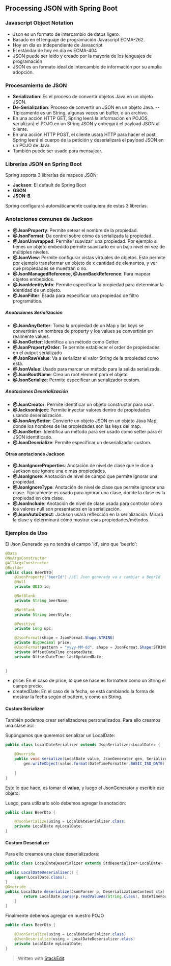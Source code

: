 ## Processing JSON with Spring Boot


### Javascript Object Notation

- Json es un formato de intercambio de datos ligero.
- Basado en el lenguaje de programación Javascript ECMA-262.
- Hoy en día es independiente de Javascript
- El estándar de hoy en día es ECMA-404
- JSON puede ser leído y creado por la mayoría de los lenguajes de programación
- JSON es un formato ideal de intercambio de información por su amplia adopción.

### Procesamiento de JSON

- **Serialization**: Es el proceso de convertir objetos Java en un objeto JSON.
- **De-Serialization**: Proceso de convertir un JSON en un objeto Java. 
-- Típicamente es un String, algunas veces un buffer, o un archivo.
- En una acción HTTP GET, Spring leerá la información en POJOS, serializará el POJO en un String JSON y entregará el payload JSON al cliente. 
- En una acción HTTP POST, el cliente usará HTTP para hacer el post, Spring leerá el cuerpo de la petición y deserializará el payload JSON en un POJO de Java.
- También puede ser usado para mensajear. 

### Librerías JSON en Spring Boot

Spring soporta 3 librerías de mapeos JSON:

- **Jackson**: El default de Spring Boot
- **GSON**
- **JSON-B**.

Spring configurará automáticamente cualquiera de estas 3 librerías.

### Anotaciones comunes de Jackson

- **@JsonProperty**: Permite setear el nombre de la propiedad.
- **@JsonFormat**: Da control sobre cómo es serializada la propiedad.
- **@JsonUnwrapped**: Permite 'suavizar' una propiedad. Por ejemplo si tienes un objeto embedido permite suavizarlo en un bajo nivel en vez de múltiples niveles.
- **@JsonView**: Permite configurar vistas virtuales de objetos. Esto permite por ejemplo transformar un objeto de x cantidad de elementos, y ver qué propiedades se muestran o no.
- **@JsonManagedReference, @JsonBackReference**: Para mapear objetos embebidos.
- **@JsonIdentityInfo**: Permite especificar la propiedad para determinar la identidad de un objeto. 
- **@JsonFilter**: Esada para especificar una propiedad de filtro programática. 

##### Anotaciones Serialización

- **@JsonAnyGetter**:  Toma la propiedad de un Map y las keys se convertirán en nombres de property y los values se convertirán en realmente values. 
- **@JsonGetter**: Identifica a un método como Getter.
- **@JsonPropertyOrder**: Te permite establecer el order de propiedades en el output serializado
- **@JsonRawValue**: Va a serializar el valor String de la propiedad como está. 
- **@JsonValue**: Usado para marcar un método para la salida serializada. 
- **@JsonRootName**: Crea un root element para el objeto
- **@JsonSerialize**: Permite especificar un serializador custom. 

##### Anotaciones Deserialización

- **@JsonCreator**: Permite identificar un objeto constructor para usar. 
- **@JacksonInject**: Permite inyectar valores dentro de propiedades usando deserialización. 
- **@JsonAnySetter**: Convierte un objeto JSON en un objeto Java Map, donde los nombres de las propiedades son las keys del map.
- **@JsonSetter**: Identifica un método para ser usado como setter para el JSON identificado.
- **@JsonDeserialize**: Permite especificar un deserializador custom.

#### Otras anotaciones Jackson

- **@JsonIgnoreProperties**: Anotación de nivel de clase que le dice a Jackson que ignore una o más propiedades.
- **@JsonIgnore**: Anotación de nivel de campo que permite ignorar una propiedad.
- **@JsonIgnoreType**: Anotación de nivel de clase que permite ignorar una clase. Típicamente es usado para ignorar una clase, donde la clase es la propiedad en otra clase.
- **@JsonInclude**: Anotación de nivel de clase usada para controlar cómo los valores null son presentados en la serialización.
- **@JsonAutoDetect**: Jackson usará reflección en la serialización. Mirará la clase y determinará cómo mostrar esas propiedades/métodos. 

### Ejemplos de Uso

El Json Generado ya no tendrá el campo 'id', sino que 'beerId':
```java
@Data
@NoArgsConstructor
@AllArgsConstructor
@Builder
public class BeerDTO{
	@JsonProperty("beerId") //El Json generado va a cambiar a BeerId
	@Null
	private UUID id;

	@NotBlank
	private String beerName;

	@NotBlank
	private String beerStyle;

	@Positive
	private Long upc;

	@JsonFormat(shape = JsonFormat.Shape.STRING)
	private BigDecimal price;
	@JsonFormat(pattern = "yyyy-MM-dd", shape = JsonFormat.Shape:STRING)
	private OffsetDateTime createdDate;
	private OffsetDateTime lastUpdatedDate;

	
}
```
- price: En el caso de price, lo que se hace es formatear como un String el campo precio. 
- createdDate: En el caso de la fecha, se está cambiando la forma de mostrar la fecha según el pattern, y como un String.


#### Custom Serializer

También podemos crear serializadores personalizados. Para ello creamos una clase así:

Supongamos que queremos serializar un LocalDate: 


```java
public class LocalDateSerializer extends JsonSerializer<LocalDate> {
	
	@Override
	public void serialize(LocalDate value, JsonGenerator gen, SerializerProvider serializers) throws IOEXception{
		gen.writeObject(value.format(DateTimeFormatter.BASIC_ISO_DATE));
		
	}
}

```

Esto lo que hace, es tomar el **value**, y luego el JsonGenerator y escribir ese objeto. 

Luego, para utilizarlo sólo debemos agregar la anotación:

```java
public class BeerDto {

	@JsonSerialize(using = LocalDateSerializer.class)
	private LocalDate myLocalDate;
}

```
#### Custom Deserializer

Para ello creamos una clase deserializadora:

```java
public class LocalDateDeserializer extends StdDeserializer<LocalDate> {

public LocalDateDeserializer() {
	super(LocalDate.class);
}
@Override
public LocalDate deserialize(JsonParser p, DeserializationContext ctx) throws IOException, JsonProcessingException {
		return LocalDate.parse(p.readValueAs(String.class), DateTimeFormatter.BASIC_ISO_DATE);
	}
}
```

Finalmente debemos agregar en nuestro POJO

```java
public class BeerDto {

	@JsonSerialize(using = LocalDateSerializer.class)
	@JsonDeserialize(using = LocalDateDeserializer.class)
	private LocalDate myLocalDate;
}
```
> Written with [StackEdit](https://stackedit.io/).
<!--stackedit_data:
eyJoaXN0b3J5IjpbMTAxNTczMTk5MCwtNjQ5MzYxODk4LC0xMj
cwODI1MjM1LDE1NTA3NDg0MDYsLTg1ODYwNDE1MSwtMTQ1NjI5
NjQzOV19
-->